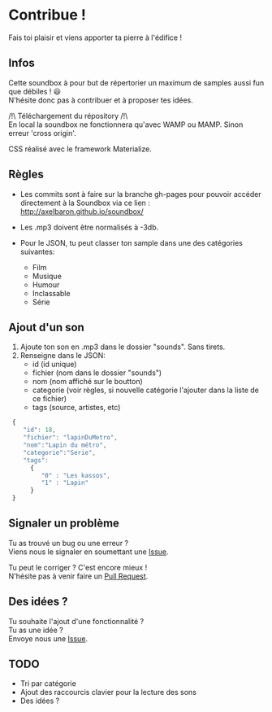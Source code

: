 # Contribue !

Fais toi plaisir et viens apporter ta pierre à l'édifice !

## Infos

Cette soundbox à pour but de répertorier un maximum de samples aussi fun que débiles ! :smiley:  
N'hésite donc pas à contribuer et à proposer tes idées.

/!\ Téléchargement du répository /!\  
En local la soundbox ne fonctionnera qu'avec WAMP ou MAMP. Sinon erreur 'cross origin'. 

CSS réalisé avec le framework Materialize.

## Règles

* Les commits sont à faire sur la branche gh-pages pour pouvoir accéder directement à la Soundbox via ce lien : http://axelbaron.github.io/soundbox/

* Les .mp3 doivent être normalisés à -3db.

* Pour le JSON, tu peut classer ton sample dans une des catégories suivantes:
	- Film
	- Musique
	- Humour
	- Inclassable
	- Série

## Ajout d'un son

1. Ajoute ton son en .mp3 dans le dossier "sounds". Sans tirets.
2. Renseigne dans le JSON:
	- id (id unique)
	- fichier (nom dans le dossier "sounds")
	- nom (nom affiché sur le boutton)
	- categorie (voir règles, si nouvelle catégorie l'ajouter dans la liste de ce fichier)
	- tags (source, artistes, etc)

```javascript
 {
	"id": 18,
	"fichier": "lapinDuMetro",
	"nom":"Lapin du métro",
	"categorie":"Serie",
	"tags":
	  {
		 "0" : "Les kassos",
		 "1" : "Lapin"
	  }
 }
```

## Signaler un problème

Tu as trouvé un bug ou une erreur ?  
Viens nous le signaler en soumettant une [Issue](https://github.com/AxelBaron/soundbox/issues).

Tu peut le corriger ? C'est encore mieux !  
N'hésite pas à venir faire un [Pull Request](https://github.com/AxelBaron/soundbox/pulls).

## Des idées ?

Tu souhaite l'ajout d'une fonctionnalité ?  
Tu as une idée ?  
Envoye nous une [Issue](https://github.com/AxelBaron/soundbox/issues).

## TODO

* Tri par catégorie
* Ajout des raccourcis clavier pour la lecture des sons
* Des idées ?